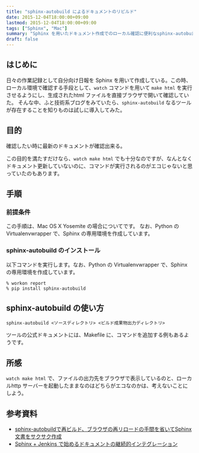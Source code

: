 ```yaml
---
title: "sphinx-autobuild によるドキュメントのリビルド"
date: 2015-12-04T18:00:00+09:00
lastmod: 2015-12-04T18:00:00+09:00
tags: ["Sphinx", "Mac"]
summary: "Sphinx を用いたドキュメント作成でのローカル確認に便利なsphinx-autobuildについて"
draft: false
---
```


## はじめに

日々の作業記録として自分向け日報を Sphinx を用いて作成している。この時、ローカル環境で確認する手段として、`watch` コマンドを用いて `make html` を実行させるようにし、生成されたhtml ファイルを直接ブラウザで開いて確認していた。 
そんな中、ふと技術系ブログをみていたら、`sphinx-autobuild` なるツールが存在することを知りものは試しに導入してみた。

## 目的

確認したい時に最新のドキュメントが確認出来る。

この目的を満たすだけなら、`watch make html` でも十分なのですが、なんとなくドキュメント更新していないのに、コマンドが実行されるのがエコじゃないと思っていたのもあります。

## 手順

### 前提条件

この手順は、Mac OS X Yosemite の場合についてです。
なお、Python の Virtualenvwrapper で、Sphinx の専用環境を作成しています。

### sphinx-autobuild のインストール

以下コマンドを実行します。なお、Python の Virtualenvwrapper で、Sphinx の専用環境を作成しています。

```console
% workon report
% pip install sphinx-autobuild
```

## sphinx-autobuild の使い方

```console
sphinx-autobuild <ソースディレクトリ> <ビルド成果物出力ディレクトリ>
```

ツールの公式ドキュメントには、Makefile に、コマンドを追加する例もあるようです。

## 所感

`watch make html` で、ファイルの出力先をブラウザで表示しているのと、ローカルhttp サーバーを起動したままなのはどちらがエコなのかは、考えないことにしよう。

## 参考資料

- [sphinx-autobuildで再ビルド、ブラウザの再リロードの手間を省いてSphinx文書をサクサク作成](http://qiita.com/mikanbako/items/28a3fc5d1da42939f941)
- [Sphinx + Jenkins で始めるドキュメントの継続的インテグレーション](http://www.techscore.com/blog/2015/04/01/sphinx-jenkins-で始めるドキュメントの継続的インテグレー/)
